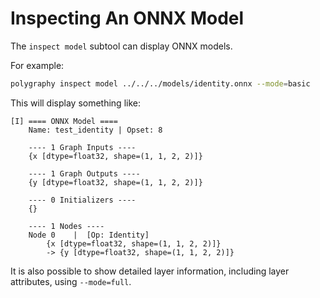 # Inspecting An ONNX Model

The `inspect model` subtool can display ONNX models.

For example:

```bash
polygraphy inspect model ../../../models/identity.onnx --mode=basic
```

This will display something like:

```
[I] ==== ONNX Model ====
    Name: test_identity | Opset: 8

    ---- 1 Graph Inputs ----
    {x [dtype=float32, shape=(1, 1, 2, 2)]}

    ---- 1 Graph Outputs ----
    {y [dtype=float32, shape=(1, 1, 2, 2)]}

    ---- 0 Initializers ----
    {}

    ---- 1 Nodes ----
    Node 0    |  [Op: Identity]
        {x [dtype=float32, shape=(1, 1, 2, 2)]}
        -> {y [dtype=float32, shape=(1, 1, 2, 2)]}
```

It is also possible to show detailed layer information, including layer attributes, using `--mode=full`.
